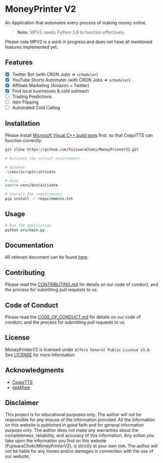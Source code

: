 # MoneyPrinter V2

An Application that automates every process of making money online.

> **Note:** MPV2 needs Python 3.9 to function effectively.

Please note MPV2 is a work in progress and does not have all mentioned features implemented yet.

## Features

- [x] Twitter Bot (with CRON Jobs => `scheduler`)
- [x] YouTube Shorts Automater (with CRON Jobs => `scheduler`)
- [x] Affiliate Marketing (Amazon + Twitter)
- [x] Find local businesses & cold outreach
- [ ] Trading Predictions
- [ ] Item Flipping
- [ ] Automated Cold Calling

## Installation

Please install [Microsoft Visual C++ build tools](https://visualstudio.microsoft.com/de/visual-cpp-build-tools/) first, so that CoquiTTS can function correctly.

```bash
git clone https://github.com/FujiwaraChoki/MoneyPrinterV2.git

# Activate the virtual environment

# Windows
.\venv\Scripts\activate

# Unix
source venv/bin/activate

# Install the requirements
pip install -r requirements.txt
```

## Usage

```bash
# Run the application
python src/main.py
```

## Documentation

All relevant document can be found [here](docs/).

## Contributing

Please read the [CONTRIBUTING.md](CONTRIBUTING.md) for details on our code of conduct, and the process for submitting pull requests to us.

## Code of Conduct

Please read the [CODE_OF_CONDUCT.md](CODE_OF_CONDUCT.md) for details on our code of conduct, and the process for submitting pull requests to us.

## License

MoneyPrinterV2 is licensed under `Affero General Public License v3.0`. See [LICENSE](LICENSE) for more information.

## Acknowledgments

- [CoquiTTS](https://github.com/coqui-ai/TTS)
- [gpt4free](https://github.com/xtekky/gpt4free)

## Disclaimer

This project is for educational purposes only. The author will not be responsible for any misuse of the information provided. All the information on this website is published in good faith and for general information purpose only. The author does not make any warranties about the completeness, reliability, and accuracy of this information. Any action you take upon the information you find on this website (FujiwaraChoki/MoneyPrinterV2), is strictly at your own risk. The author will not be liable for any losses and/or damages in connection with the use of our website.
